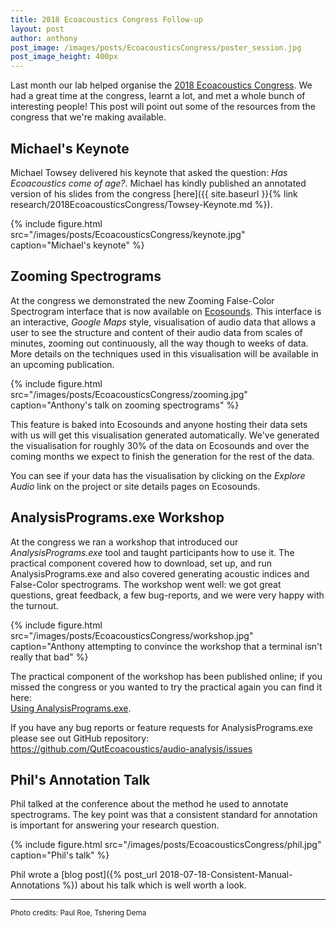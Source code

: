 ```yaml
---
title: 2018 Ecoacoustics Congress Follow-up
layout: post
author: anthony
post_image: /images/posts/EcoacousticsCongress/poster_session.jpg
post_image_height: 400px
---
```


Last month our lab helped organise the [2018 Ecoacoustics Congress](https://ecoacousticscongress.org/).
We had a great time at the congress, learnt a lot, and met a whole bunch of
interesting people! This post will point out some of the resources from the congress
that we're making available.

## Michael's Keynote

Michael Towsey delivered his keynote that asked the question: _Has Ecoacoustics
come of age?_. Michael has kindly published an annotated version of his slides
from the congress
[here]({{ site.baseurl }}{% link research/2018EcoacousticsCongress/Towsey-Keynote.md %}).

{% include figure.html src="/images/posts/EcoacousticsCongress/keynote.jpg" caption="Michael's keynote" %}

## Zooming Spectrograms

At the congress we demonstrated the new Zooming False-Color Spectrogram interface
that is now available on [Ecosounds](https://www.ecosounds.org). This interface is
an interactive, _Google Maps_ style, visualisation of audio data that allows a
user to see the structure and content of their audio data from scales of minutes,
zooming out continuously, all the way though to weeks of data. More details on
the techniques used in this visualisation will be available in an upcoming
publication.

{% include figure.html src="/images/posts/EcoacousticsCongress/zooming.jpg" caption="Anthony's talk on zooming spectrograms" %}

This feature is baked into Ecosounds and anyone hosting their data sets with us
will get this visualisation generated automatically. We've generated the visualisation
for roughly 30% of the data on Ecosounds and over the coming months we expect to
finish the generation for the rest of the data.

You can see if your data has the visualisation by clicking on the _Explore Audio_
link on the project or site details pages on Ecosounds.

## AnalysisPrograms.exe Workshop

At the congress we ran a workshop that introduced our _AnalysisPrograms.exe_ tool
and taught participants how to use it. The practical component covered how to 
download, set up, and run AnalysisPrograms.exe and also covered generating acoustic indices and
False-Color spectrograms. The workshop went well: we got great questions, 
great feedback, a few bug-reports, and we were very happy with the turnout.

{% include figure.html src="/images/posts/EcoacousticsCongress/workshop.jpg" caption="Anthony attempting to convince the workshop that a terminal isn't really that bad" %}

The practical component of the workshop has been published online; if you missed
the congress or you wanted to try the practical again you can find it here:  
[Using AnalysisPrograms.exe](/tutorials/ap/practical).

If you have any bug reports or feature requests for AnalysisPrograms.exe please
see out GitHub repository: <https://github.com/QutEcoacoustics/audio-analysis/issues>

## Phil's Annotation Talk

Phil talked at the conference about the method he used to annotate spectrograms.
The key point was that a consistent standard for annotation is important for
answering your research question.

{% include figure.html src="/images/posts/EcoacousticsCongress/phil.jpg" caption="Phil's talk" %}

Phil wrote a
[blog post]({% post_url 2018-07-18-Consistent-Manual-Annotations %})
about his talk which is well worth a look.


---

<small>
Photo credits: Paul Roe, Tshering Dema
</small>